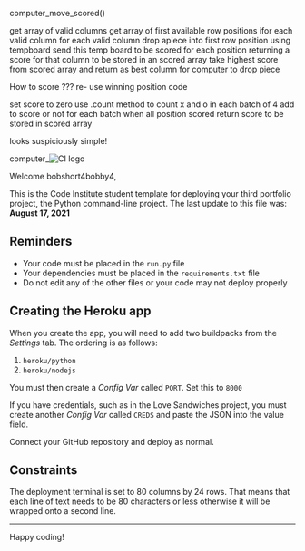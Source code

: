 
computer_move_scored()

get array of valid columns
get array of first available row positions ifor each valid column
for each valid column drop apiece into first row position using tempboard
            send this temp board to be scored for each position returning a score for that column to be stored in an scored array
            take highest score from scored array and return as best column for computer to drop piece



How to score ???
re- use winning position code

set score to zero
use .count  method to count x and o in each batch of 4 add to score or not for each batch
when all position scored return score to be stored in scored array

looks suspiciously simple!





























computer_![CI logo](https://codeinstitute.s3.amazonaws.com/fullstack/ci_logo_small.png)

Welcome bobshort4bobby4,

This is the Code Institute student template for deploying your third portfolio project, the Python command-line project. The last update to this file was: **August 17, 2021**

## Reminders

* Your code must be placed in the `run.py` file
* Your dependencies must be placed in the `requirements.txt` file
* Do not edit any of the other files or your code may not deploy properly

## Creating the Heroku app

When you create the app, you will need to add two buildpacks from the _Settings_ tab. The ordering is as follows:

1. `heroku/python`
2. `heroku/nodejs`

You must then create a _Config Var_ called `PORT`. Set this to `8000`

If you have credentials, such as in the Love Sandwiches project, you must create another _Config Var_ called `CREDS` and paste the JSON into the value field.

Connect your GitHub repository and deploy as normal.

## Constraints

The deployment terminal is set to 80 columns by 24 rows. That means that each line of text needs to be 80 characters or less otherwise it will be wrapped onto a second line.

-----
Happy coding!